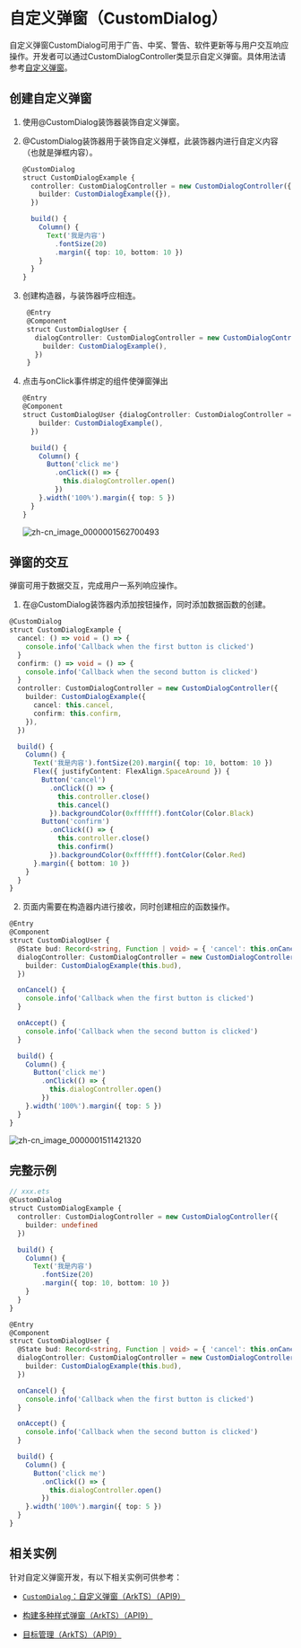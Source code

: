 # 自定义弹窗（CustomDialog）


自定义弹窗CustomDialog可用于广告、中奖、警告、软件更新等与用户交互响应操作。开发者可以通过CustomDialogController类显示自定义弹窗。具体用法请参考[自定义弹窗](../reference/arkui-ts/ts-methods-custom-dialog-box.md)。


## 创建自定义弹窗

1. 使用\@CustomDialog装饰器装饰自定义弹窗。

2. \@CustomDialog装饰器用于装饰自定义弹框，此装饰器内进行自定义内容（也就是弹框内容）。

   ```ts
   @CustomDialog
   struct CustomDialogExample {
     controller: CustomDialogController = new CustomDialogController({
       builder: CustomDialogExample({}),
     })
   
     build() {
       Column() {
         Text('我是内容')
           .fontSize(20)
           .margin({ top: 10, bottom: 10 })
       }
     }
   }
   ```
   
3. 创建构造器，与装饰器呼应相连。

   ```ts
    @Entry
    @Component
    struct CustomDialogUser {
      dialogController: CustomDialogController = new CustomDialogController({
        builder: CustomDialogExample(),
      })
    }
   ```
   
4. 点击与onClick事件绑定的组件使弹窗弹出

   ```ts
   @Entry
   @Component
   struct CustomDialogUser {dialogController: CustomDialogController = new CustomDialogController({
       builder: CustomDialogExample(),
     })
   
     build() {
       Column() {
         Button('click me')
           .onClick(() => {
             this.dialogController.open()
           })
       }.width('100%').margin({ top: 5 })
     }
   }
   ```
   
   ![zh-cn_image_0000001562700493](figures/zh-cn_image_0000001562700493.png)


## 弹窗的交互

弹窗可用于数据交互，完成用户一系列响应操作。


1. 在\@CustomDialog装饰器内添加按钮操作，同时添加数据函数的创建。

  ```ts
  @CustomDialog
  struct CustomDialogExample {
    cancel: () => void = () => {
      console.info('Callback when the first button is clicked')
    }
    confirm: () => void = () => {
      console.info('Callback when the second button is clicked')
    }
    controller: CustomDialogController = new CustomDialogController({
      builder: CustomDialogExample({
        cancel: this.cancel,
        confirm: this.confirm,
      }),
    })
  
    build() {
      Column() {
        Text('我是内容').fontSize(20).margin({ top: 10, bottom: 10 })
        Flex({ justifyContent: FlexAlign.SpaceAround }) {
          Button('cancel')
            .onClick(() => {
              this.controller.close()
              this.cancel()
            }).backgroundColor(0xffffff).fontColor(Color.Black)
          Button('confirm')
            .onClick(() => {
              this.controller.close()
              this.confirm()
            }).backgroundColor(0xffffff).fontColor(Color.Red)
        }.margin({ bottom: 10 })
      }
    }
  }
  ```

2. 页面内需要在构造器内进行接收，同时创建相应的函数操作。

  ```ts
  @Entry
  @Component
  struct CustomDialogUser {
    @State bud: Record<string, Function | void> = { 'cancel': this.onCancel(), 'confirm': this.onAccept() }
    dialogController: CustomDialogController = new CustomDialogController({
      builder: CustomDialogExample(this.bud),
    })
  
    onCancel() {
      console.info('Callback when the first button is clicked')
    }
  
    onAccept() {
      console.info('Callback when the second button is clicked')
    }
  
    build() {
      Column() {
        Button('click me')
          .onClick(() => {
            this.dialogController.open()
          })
      }.width('100%').margin({ top: 5 })
    }
  }
  ```
   
   ![zh-cn_image_0000001511421320](figures/zh-cn_image_0000001511421320.png)

## 完整示例

```ts
// xxx.ets
@CustomDialog
struct CustomDialogExample {
  controller: CustomDialogController = new CustomDialogController({
    builder: undefined
  })

  build() {
    Column() {
      Text('我是内容')
        .fontSize(20)
        .margin({ top: 10, bottom: 10 })
    }
  }
}

@Entry
@Component
struct CustomDialogUser {
  @State bud: Record<string, Function | void> = { 'cancel': this.onCancel(), 'confirm': this.onAccept() }
  dialogController: CustomDialogController = new CustomDialogController({
    builder: CustomDialogExample(this.bud),
  })

  onCancel() {
    console.info('Callback when the first button is clicked')
  }

  onAccept() {
    console.info('Callback when the second button is clicked')
  }

  build() {
    Column() {
      Button('click me')
        .onClick(() => {
          this.dialogController.open()
        })
    }.width('100%').margin({ top: 5 })
  }
}
```

## 相关实例

针对自定义弹窗开发，有以下相关实例可供参考：

- [`CustomDialog`：自定义弹窗（ArkTS）（API9）](https://gitee.com/openharmony/codelabs/tree/master/ETSUI/CustomDialog)

- [构建多种样式弹窗（ArkTS）（API9）](https://gitee.com/openharmony/codelabs/tree/master/ETSUI/MultipleDialog)

- [目标管理（ArkTS）（API9）](https://gitee.com/openharmony/codelabs/tree/master/ETSUI/TargetManagement)